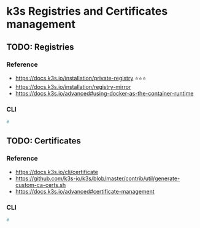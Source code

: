 # k3s Registries and Certificates management

## TODO:  Registries

### Reference

- <https://docs.k3s.io/installation/private-registry> ⭐️⭐️⭐️
- <https://docs.k3s.io/installation/registry-mirror>
- <https://docs.k3s.io/advanced#using-docker-as-the-container-runtime>

### CLI

```sh
#
```

## TODO: Certificates

<!-- markdownlint-disable MD024 -->
### Reference
<!-- markdownlint-enable MD024 -->

- <https://docs.k3s.io/cli/certificate>
- <https://github.com/k3s-io/k3s/blob/master/contrib/util/generate-custom-ca-certs.sh>
- <https://docs.k3s.io/advanced#certificate-management>

<!-- markdownlint-disable MD024 -->
### CLI
<!-- markdownlint-enable MD024 -->

```sh
#
```
